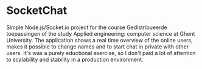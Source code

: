 # SocketChat

Simple Node.js/Socket.io project for the course Gedistribueerde toepassingen of the study Applied engineering: computer science at Ghent University.
The application shows a real time overview of the online users, makes it possible to change names and to start chat in private with other users. It's was a purely eductional exercise, so I don't paid a lot of attention to scalability and stability in a production environment.
